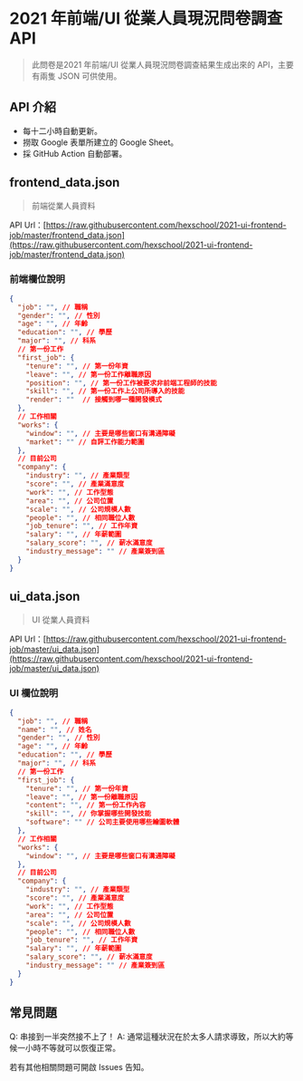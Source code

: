 # 2021 年前端/UI 從業人員現況問卷調查 API

> 此問卷是2021 年前端/UI 從業人員現況問卷調查結果生成出來的 API，主要有兩隻 JSON 可供使用。

## API 介紹

- 每十二小時自動更新。
- 撈取 Google 表單所建立的 Google Sheet。
- 採 GitHub Action 自動部署。

## frontend_data.json

> 前端從業人員資料

API Url：[https://raw.githubusercontent.com/hexschool/2021-ui-frontend-job/master/frontend_data.json](https://raw.githubusercontent.com/hexschool/2021-ui-frontend-job/master/frontend_data.json)

### 前端欄位說明

```json
{
  "job": "", // 職稱
  "gender": "", // 性別
  "age": "", // 年齡
  "education": "", // 學歷
  "major": "", // 科系
  // 第一份工作
  "first_job": {
    "tenure": "", // 第一份年資
    "leave": "", // 第一份工作離職原因
    "position": "", // 第一份工作被要求非前端工程師的技能
    "skill": "", // 第一份工作上公司所導入的技能
    "render": ""  // 接觸到哪一種開發模式
  },
  // 工作相關
  "works": {
    "window": "", // 主要是哪些窗口有溝通障礙
    "market": "" // 自評工作能力範圍
  },
  // 目前公司
  "company": {
    "industry": "", // 產業類型
    "score": "", // 產業滿意度
    "work": "", // 工作型態
    "area": "", // 公司位置
    "scale": "", // 公司規模人數
    "people": "", // 相同職位人數 
    "job_tenure": "", // 工作年資
    "salary": "", // 年薪範圍
    "salary_score": "", // 薪水滿意度
    "industry_message": "" // 產業簽到區
  }
}
```

## ui_data.json

> UI 從業人員資料

API Url：[https://raw.githubusercontent.com/hexschool/2021-ui-frontend-job/master/ui_data.json](https://raw.githubusercontent.com/hexschool/2021-ui-frontend-job/master/ui_data.json)

### UI 欄位說明

```json
{
  "job": "", // 職稱
  "name": "", // 姓名
  "gender": "", // 性別
  "age": "", // 年齡
  "education": "", // 學歷
  "major": "", // 科系
  // 第一份工作
  "first_job": {
    "tenure": "", // 第一份年資
    "leave": "", // 第一份離職原因
    "content": "", // 第一份工作內容
    "skill": "", // 你掌握哪些開發技能
    "software": "" // 公司主要使用哪些繪圖軟體
  },
  // 工作相關
  "works": {
    "window": "", // 主要是哪些窗口有溝通障礙
  },
  // 目前公司
  "company": {
    "industry": "", // 產業類型
    "score": "", // 產業滿意度
    "work": "", // 工作型態
    "area": "", // 公司位置
    "scale": "", // 公司規模人數
    "people": "", // 相同職位人數 
    "job_tenure": "", // 工作年資
    "salary": "", // 年薪範圍
    "salary_score": "", // 薪水滿意度
    "industry_message": "" // 產業簽到區
  }
}
```

## 常見問題

Q: 串接到一半突然接不上了！
A: 通常這種狀況在於太多人請求導致，所以大約等候一小時不等就可以恢復正常。

若有其他相關問題可開啟 Issues 告知。

